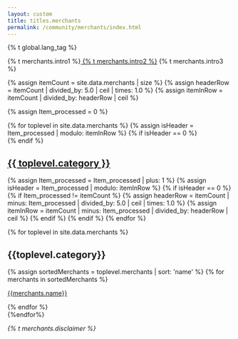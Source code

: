```yaml
---
layout: custom
title: titles.merchants
permalink: /community/merchants/index.html
---
```

{% t global.lang_tag %}
<div class="merchants text-center container description">
    <p>{% t merchants.intro1 %}<a href="https://github.com/monero-project/monero-site/issues"> {% t merchants.intro2 %}</a> {% t merchants.intro3 %}</p>
</div>
<div class="merchants">

{% assign itemCount = site.data.merchants | size %}
{% assign headerRow = itemCount | divided_by: 5.0 | ceil | times: 1.0 %}
{% assign itemInRow = itemCount | divided_by: headerRow | ceil %}

{% assign Item_processed = 0 %}
<div class="container full">
  {% for toplevel in site.data.merchants %}
    {% assign isHeader = Item_processed | modulo: itemInRow %}
    {% if isHeader == 0 %}
      <div class="tabPanel-merchant tabPanel-merchant{{ itemInRow }}">
    {% endif %}
        <h2><a href="#{{ toplevel.id }}">{{ toplevel.category }}</a></h2>
        {% assign Item_processed = Item_processed | plus: 1 %}
    {% assign isHeader = Item_processed | modulo: itemInRow %}
    {% if isHeader == 0 %}
      </div>
      {% if Item_processed != itemCount %}
        {% assign headerRow = itemCount | minus: Item_processed | divided_by: 5.0 | ceil | times: 1.0 %}
        {% assign itemInRow = itemCount | minus: Item_processed | divided_by: headerRow | ceil %}
      {% endif %}
    {% endif %}
  {% endfor %}
</div>

{% for toplevel in site.data.merchants %}
<div class="container full" id="{{toplevel.id}}">
       <div class="info-block">
        <h2>{{toplevel.category}}</h2>
        <div class="row">
            {% assign sortedMerchants = toplevel.merchants | sort: 'name' %}
            {% for merchants in sortedMerchants %}
            <div class="col-md-6 col-sm-6 col-xs-12">
                <p><a href="{{merchants.url}}">{{merchants.name}}</a></p>
            </div>
            {% endfor %}
        </div>
        </div>
</div>
{%endfor%}

</div>
<div class="text-center container description">
    <p>
        <em>{% t merchants.disclaimer %}</em>
    </p>
</div>
